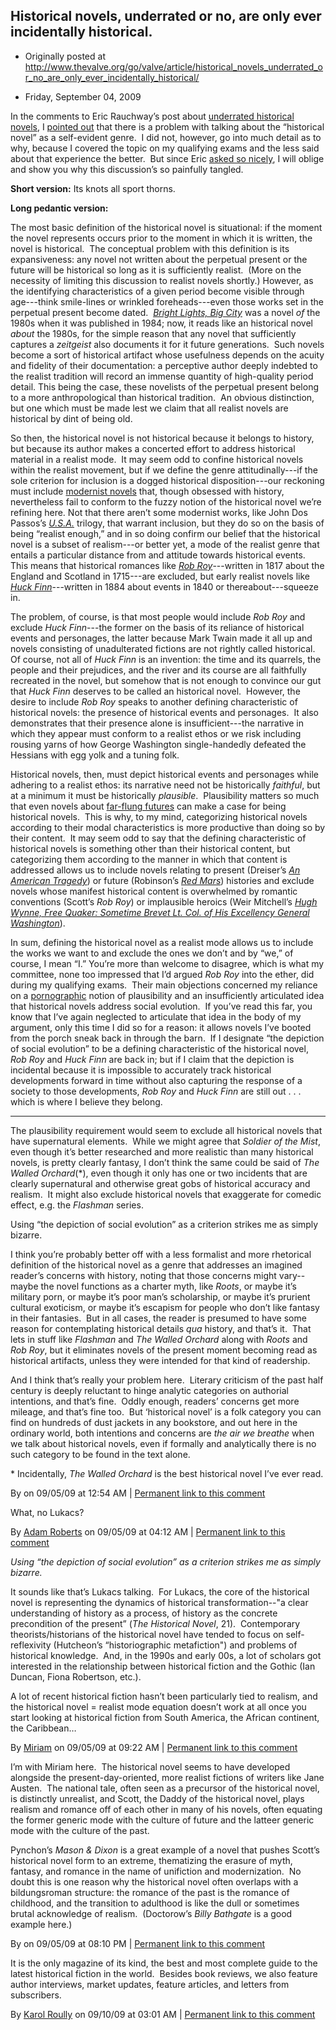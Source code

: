 ## Historical novels, underrated or no, are only ever incidentally historical.

 * Originally posted at http://www.thevalve.org/go/valve/article/historical_novels_underrated_or_no_are_only_ever_incidentally_historical/

* Friday, September 04, 2009 

In the comments to Eric Rauchway’s post about [underrated historical novels](http://edgeofthewest.wordpress.com/2009/09/02/best-underrated-historical-novel/), I [pointed out](http://edgeofthewest.wordpress.com/2009/09/02/best-underrated-historical-novel/#comment-52406) that there is a problem with talking about the “historical novel” as a self-evident genre.  I did not, however, go into much detail as to why, because I covered the topic on my qualifying exams and the less said about that experience the better.  But since Eric [asked so nicely](http://edgeofthewest.wordpress.com/2009/09/02/best-underrated-historical-novel/#comment-52407), I will oblige and show you why this discussion’s so painfully tangled.

**Short version:** Its knots all sport thorns.

**Long pedantic version:**

The most basic definition of the historical novel is situational: if the moment the novel represents occurs prior to the moment in which it is written, the novel is historical.  The conceptual problem with this definition is its expansiveness: any novel not written about the perpetual present or the future will be historical so long as it is sufficiently realist.  (More on the necessity of limiting this discussion to realist novels shortly.) However, as the identifying characteristics of a given period become visible through age---think smile-lines or wrinkled foreheads---even those works set in the perpetual present become dated.  [_Bright Lights, Big City_](http://www.amazon.com/exec/obidos/ASIN/0394726413/diesekoschmar-20) was a novel _of_ the 1980s when it was published in 1984; now, it reads like an historical novel _about_ the 1980s, for the simple reason that any novel that sufficiently captures a _zeitgeist_ also documents it for it future generations.  Such novels become a sort of historical artifact whose usefulness depends on the acuity and fidelity of their documentation: a perceptive author deeply indebted to the realist tradition will record an immense quantity of high-quality period detail. This being the case, these novelists of the perpetual present belong to a more anthropological than historical tradition.  An obvious distinction, but one which must be made lest we claim that all realist novels are historical by dint of being old.

So then, the historical novel is not historical because it belongs to history, but because its author makes a concerted effort to address historical material in a realist mode.  It may seem odd to confine historical novels within the realist movement, but if we define the genre attitudinally---if the sole criterion for inclusion is a dogged historical disposition---our reckoning must include [modernist novels](http://www.amazon.com/exec/obidos/ASIN/0141182806/diesekoschmar-20) that, though obsessed with history, nevertheless fail to conform to the fuzzy notion of the historical novel we’re refining here. Not that there aren’t some modernist works, like John Dos Passos’s [_U.S.A._](http://www.amazon.com/exec/obidos/ASIN/1883011140/diesekoschmar-20) trilogy, that warrant inclusion, but they do so on the basis of being “realist enough,” and in so doing confirm our belief that the historical novel is a subset of realism---or better yet, a mode of the realist genre that entails a particular distance from and attitude towards historical events.  This means that historical romances like [_Rob Roy_](http://www.amazon.com/exec/obidos/ASIN/0192817639/diesekoschmar-20)---written in 1817 about the England and Scotland in 1715---are excluded, but early realist novels like [_Huck Finn_](http://www.amazon.com/exec/obidos/ASIN/1883011884/diesekoschmar-20)---written in 1884 about events in 1840 or thereabout---squeeze in.

The problem, of course, is that most people would include _Rob Roy_ and exclude _Huck Finn_---the former on the basis of its reliance of historical events and personages, the latter because Mark Twain made it all up and novels consisting of unadulterated fictions are not rightly called historical.  Of course, not all of _Huck Finn_ is an invention: the time and its quarrels, the people and their prejudices, and the river and its course are all faithfully recreated in the novel, but somehow that is not enough to convince our gut that _Huck Finn_ deserves to be called an historical novel.  However, the desire to include _Rob Roy_ speaks to another defining characteristic of historical novels: the presence of historical events and personages.  It also demonstrates that their presence alone is insufficient---the narrative in which they appear must conform to a realist ethos or we risk including rousing yarns of how George Washington single-handedly defeated the Hessians with egg yolk and a tuning folk.

Historical novels, then, must depict historical events and personages while adhering to a realist ethos: its narrative need not be historically _faithful_, but at a minimum it must be historically _plausible_.  Plausibility matters so much that even novels about [far-flung futures](http://www.amazon.com/exec/obidos/ASIN/0553560735/diesekoschmar-20) can make a case for being historical novels.  This is why, to my mind, categorizing historical novels according to their modal characteristics is more productive than doing so by their content.  It may seem odd to say that the defining characteristic of historical novels is something other than their historical content, but categorizing them according to the manner in which that content is addressed allows us to include novels relating to present (Dreiser’s [_An American Tragedy_](http://www.amazon.com/exec/obidos/ASIN/1931082316/diesekoschmar-20)) or future (Robinson’s [_Red Mars_](http://www.amazon.com/exec/obidos/ASIN/0553560735/diesekoschmar-20)) histories and exclude novels whose manifest historical content is overwhelmed by romantic conventions (Scott’s _Rob Roy_) or implausible heroics (Weir Mitchell’s [_Hugh Wynne, Free Quaker: Sometime Brevet Lt. Col. of His Excellency General Washington_](http://www.amazon.com/exec/obidos/ASIN/1417992077/diesekoschmar-20)).

In sum, defining the historical novel as a realist mode allows us to include the works we want to and exclude the ones we don’t and by “we,” of course, I mean “I.”  You’re more than welcome to disagree, which is what my committee, none too impressed that I’d argued _Rob Roy_ into the ether, did during my qualifying exams.  Their main objections concerned my reliance on a [pornographic](http://en.wikipedia.org/wiki/I_know_it_when_I_see_it) notion of plausibility and an insufficiently articulated idea that historical novels address social evolution.  If you’ve read this far, you know that I’ve again neglected to articulate that idea in the body of my argument, only this time I did so for a reason: it allows novels I’ve booted from the porch sneak back in through the barn.  If I designate “the depiction of social evolution” to be a defining characteristic of the historical novel, _Rob Roy_ and _Huck Finn_ are back in; but if I claim that the depiction is incidental because it is impossible to accurately track historical developments forward in time without also capturing the response of a society to those developments, _Rob Roy_ and _Huck Finn_ are still out . . . which is where I believe they belong.

---

The plausibility requirement would seem to exclude all historical novels that have supernatural elements.  While we might agree that _Soldier of the Mist_, even though it’s better researched and more realistic than many historical novels, is pretty clearly fantasy, I don’t think the same could be said of _The Walled Orchard_(\*), even though it only has one or two incidents that are clearly supernatural and otherwise great gobs of historical accuracy and realism.  It might also exclude historical novels that exaggerate for comedic effect, e.g. the _Flashman_ series.

Using “the depiction of social evolution” as a criterion strikes me as simply bizarre.

I think you’re probably better off with a less formalist and more rhetorical definition of the historical novel as a genre that addresses an imagined reader’s concerns with history, noting that those concerns might vary--maybe the novel functions as a charter myth, like _Roots_, or maybe it’s military porn, or maybe it’s poor man’s scholarship, or maybe it’s prurient cultural exoticism, or maybe it’s escapism for people who don’t like fantasy in their fantasies.  But in all cases, the reader is presumed to have some reason for contemplating historical details _qua_ history, and that’s it.  That lets in stuff like _Flashman_ and _The Walled Orchard_ along with _Roots_ and _Rob Roy_, but it eliminates novels of the present moment becoming read as historical artifacts, unless they were intended for that kind of readership.

And I think that’s really your problem here.  Literary criticism of the past half century is deeply reluctant to hinge analytic categories on authorial intentions, and that’s fine.  Oddly enough, readers’ concerns get more mileage, and that’s fine too.  But ‘historical novel’ is a folk category you can find on hundreds of dust jackets in any bookstore, and out here in the ordinary world, both intentions and concerns are *the air we breathe* when we talk about historical novels, even if formally and analytically there is no such category to be found in the text alone.

\* Incidentally, _The Walled Orchard_ is the best historical novel I’ve ever read.

By  on 09/05/09 at 12:54 AM | [Permanent link to this comment](http://www.thevalve.org/go/valve/article/historical_novels_underrated_or_no_are_only_ever_incidentally_historical/#26004)
[]()

What, no Lukacs?

By [Adam Roberts](http://adamroberts.com) on 09/05/09 at 04:12 AM | [Permanent link to this comment](http://www.thevalve.org/go/valve/article/historical_novels_underrated_or_no_are_only_ever_incidentally_historical/#26005)
[]()

_Using “the depiction of social evolution” as a criterion strikes me as simply bizarre._

It sounds like that’s Lukacs talking.  For Lukacs, the core of the historical novel is representing the dynamics of historical transformation--"a clear understanding of history as a process, of history as the concrete precondition of the present” (_The Historical Novel_, 21).  Contemporary theorists/historians of the historical novel have tended to focus on self-reflexivity (Hutcheon’s “historiographic metafiction") and problems of historical knowledge.    And, in the 1990s and early 00s, a lot of scholars got interested in the relationship between historical fiction and the Gothic (Ian Duncan, Fiona Robertson, etc.).    

A lot of recent historical fiction hasn’t been particularly tied to realism, and the historical novel = realist mode equation doesn’t work at all once you start looking at historical fiction from South America, the African continent, the Caribbean…

By [Miriam](http://littleprofessor.typepad.com) on 09/05/09 at 09:22 AM | [Permanent link to this comment](http://www.thevalve.org/go/valve/article/historical_novels_underrated_or_no_are_only_ever_incidentally_historical/#26013)
[]()

I’m with Miriam here.  The historical novel seems to have developed alongside the present-day-oriented, more realist fictions of writers like Jane Austen.  The national tale, often seen as a precursor of the historical novel, is distinctly unrealist, and Scott, the Daddy of the historical novel, plays realism and romance off of each other in many of his novels, often equating the former generic mode with the culture of future and the latteer generic mode with the culture of the past.

Pynchon’s *Mason & Dixon* is a great example of a novel that pushes Scott’s historical novel form to an extreme, thematizing the erasure of myth, fantasy, and romance in the name of unifiction and modernization.  No doubt this is one reason why the historical novel often overlaps with a bildungsroman structure: the romance of the past is the romance of childhood, and the transition to adulthood is like the dull or sometimes brutal acknowledge of realism.  (Doctorow’s *Billy Bathgate* is a good example here.)

By  on 09/05/09 at 08:10 PM | [Permanent link to this comment](http://www.thevalve.org/go/valve/article/historical_novels_underrated_or_no_are_only_ever_incidentally_historical/#26022)
[]()

It is the only magazine of its kind, the best and most complete guide to the latest historical fiction in the world.   Besides book reviews, we also feature author interviews, market updates, feature articles, and letters from subscribers.

By [Karol Roully](http://www.recoverybull.com) on 09/10/09 at 03:01 AM | [Permanent link to this comment](http://www.thevalve.org/go/valve/article/historical_novels_underrated_or_no_are_only_ever_incidentally_historical/#26098)

